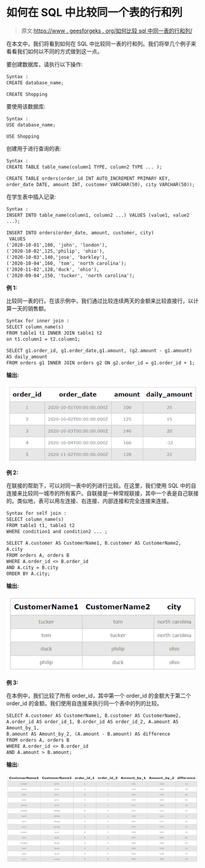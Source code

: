 # 如何在 SQL 中比较同一个表的行和列

> 原文:[https://www . geesforgeks . org/如何比较 sql 中同一表的行和列/](https://www.geeksforgeeks.org/how-to-compare-rows-and-columns-in-the-same-table-in-sql/)

在本文中，我们将看到如何在 SQL 中比较同一表的行和列。我们将举几个例子来看看我们如何以不同的方式做到这一点。

要创建数据库，请执行以下操作:

```
Syntax :
CREATE database_name;
```

```
CREATE Shopping
```

要使用该数据库:

```
Syntax :
USE database_name;
```

```
USE Shopping
```

创建用于进行查询的表:

```
Syntax :
CREATE TABLE table_name(column1 TYPE, column2 TYPE ... );
```

```
CREATE TABLE orders(order_id INT AUTO_INCREMENT PRIMARY KEY,
order_date DATE, amount INT, customer VARCHAR(50), city VARCHAR(50));
```

在学生表中插入记录:

```
Syntax :
INSERT INTO table_name(column1, column2 ...) VALUES (value1, value2 ...);
```

```
INSERT INTO orders(order_date, amount, customer, city)
 VALUES
('2020-10-01',100, 'john', 'london'),
('2020-10-02',125,'philip', 'ohio'),
('2020-10-03',140,'jose', 'barkley'),
('2020-10-04',160, 'tom', 'north carolina');
('2020-11-02',128,'duck', 'ohio'),
('2020-09-04',150, 'tucker', 'north carolina');
```

**例 1:**

比较同一表的行。在该示例中，我们通过比较连续两天的金额来比较直接行，以计算一天的销售额。

```
Syntax for inner join :
SELECT column_name(s)
FROM table1 t1 INNER JOIN table1 t2 
on t1.column1 = t2.column1;
```

```
SELECT g1.order_id, g1.order_date,g1.amount, (g2.amount - g1.amount) AS daily_amount 
FROM orders g1 INNER JOIN orders g2 ON g2.order_id = g1.order_id + 1;
```

**输出:**

![](img/4dbf50db1d67015a21bf2c581ec91d0d.png)

**例 2:**

在联接的帮助下，可以对同一表中的列进行比较。在这里，我们使用 SQL 中的自连接来比较同一城市的所有客户。自联接是一种常规联接，其中一个表是自己联接的。类似地，表可以用左连接、右连接、内部连接和完全连接来连接。

```
Syntax for self join :
SELECT column_name(s)
FROM table1 t1, table1 t2
WHERE condition1 and condition2 ... ;
```

```
SELECT A.customer AS CustomerName1, B.customer AS CustomerName2, A.city
FROM orders A, orders B
WHERE A.order_id <> B.order_id
AND A.city = B.city 
ORDER BY A.city;
```

**输出:**

![](img/55ed784a22b11fee1cd8f4bf01e4fe7e.png)

**例 3:**

在本例中，我们比较了所有 order_id，其中第一个 order_id 的金额大于第二个 order_id 的金额。我们使用自连接来执行同一个表中的列的比较。

```
SELECT A.customer AS CustomerName1, B.customer AS CustomerName2, 
A.order_id AS order_id_1, B.order_id AS order_id_2, A.amount AS Amount_by_1, 
B.amount AS Amount_by_2, (A.amount - B.amount) AS difference
FROM orders A, orders B
WHERE A.order_id <> B.order_id
AND A.amount > B.amount;
```

**输出:**

![](img/e689150639a0fef2ad6c822e6e53ae4e.png)